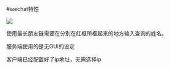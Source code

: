#wechat特性

![](C:\Users\22307\AppData\Roaming\marktext\images\2022-05-26-15-49-04-image.png)

使用最长朋友链需要在分别在红框所框起来的地方输入查询的姓名。

服务端使用的是无GUI的设定

客户端已经配置好了ip地址，无需选择ip
